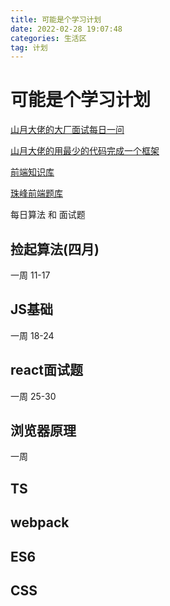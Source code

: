 ```yaml
---
title: 可能是个学习计划
date: 2022-02-28 19:07:48
categories: 生活区
tag: 计划
---
```


# 可能是个学习计划

[山月大佬的大厂面试每日一问](https://q.shanyue.tech/)

[山月大佬的用最少的代码完成一个框架](https://github.com/shfshanyue/mini-code)

[前端知识库](https://www.html5iq.com/600fe22e9ab55c133a956711.html)

[珠峰前端题库](https://cfz6pr2brp.feishu.cn/base/appiHELqQxL9uyOqlNjMQQhOEUI?table=tblMaffjeFYrLrQe&view=vewJHSwJVd)

每日算法 和 面试题

## 捡起算法(四月)
一周 11-17

## JS基础
一周 18-24

## react面试题
一周 25-30

## 浏览器原理
一周 

## TS

## webpack

## ES6

## CSS
